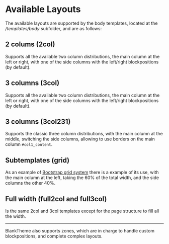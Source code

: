 
# Available Layouts

The available layouts are supported by the body templates, located at the _/templates/body_ subfolder, and are as follows:

## 2 colums (2col)

Supports all the available two column distributions, the main column at the left or right, with one of the side columns with the left/right blockpositions (by default).

## 3 columns (3col)

Supports all the available two column distributions, the main column at the left or right, with one of the side columns with the left/right blockpositions (by default).

## 3 columns (3col231)

Supports the classic three column distributions, with the main column at the middle, switching the side columns, allowing to use borders on the main column `#col1_content`.

## Subtemplates (grid)

As an example of [Bootstrap grid system](http://getbootstrap.com/css/#grid) there is a example of its use, with the main column at the left, taking the 60% of the total width, and the side columns the other 40%.

## Full width (full2col and full3col)

Is the same 2col and 3col templates except for the page structure to fill all the width.

---

BlankTheme also supports zones, which are in charge to handle custom blockpositions, and complete complex layouts.
